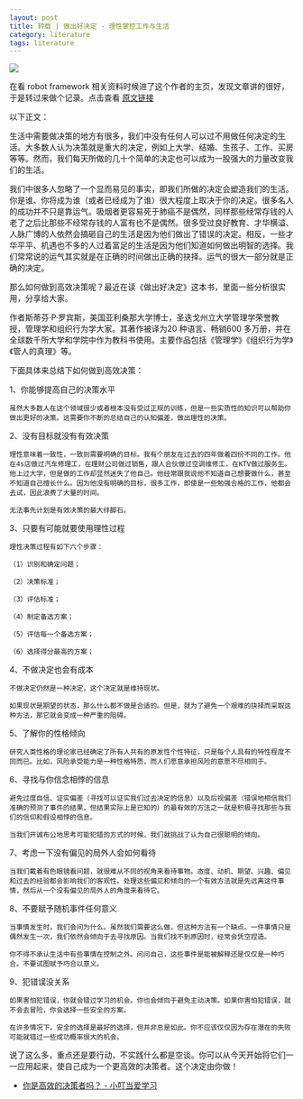 ```yaml
---
layout: post
title: 转载 | 做出好决定 - 理性掌控工作与生活
category: literature
tags: literature
---
```


![](https://cdn.kelu.org/blog/2017/03/1729380-e48f514dd09b5a24.jpg)

在看 robot framework 相关资料时候进了这个作者的主页，发现文章讲的很好，于是转过来做个记录。点击查看 [原文链接][1]

以下正文：

生活中需要做决策的地方有很多，我们中没有任何人可以过不用做任何决定的生活。大多数人认为决策就是重大的决定，例如上大学、结婚、生孩子、工作、买房等等。然而，我们每天所做的几十个简单的决定也可以成为一股强大的力量改变我们的生活。

我们中很多人忽略了一个显而易见的事实，即我们所做的决定会塑造我们的生活。你是谁、你将成为谁（或者已经成为了谁）很大程度上取决于你的决定。很多名人的成功并不只是靠运气。吸烟者更容易死于肺癌不是偶然，同样那些经常存钱的人老了之后比那些不经常存钱的人富有也不是偶然。很多受过良好教育、才华横溢、人脉广博的人依然会搞砸自己的生活是因为他们做出了错误的决定。相反，一些才华平平、机遇也不多的人过着富足的生活是因为他们知道如何做出明智的选择。我们常常说的运气其实就是在正确的时间做出正确的抉择。运气的很大一部分就是正确的决定。

那么如何做到高效决策呢？最近在读《做出好决定》这本书，里面一些分析很实用，分享给大家。

作者斯蒂芬·P·罗宾斯，美国亚利桑那大学博士，圣迭戈州立大学管理学荣誉教授，管理学和组织行为学大家。其著作被译为20 种语言、畅销600 多万册，并在全球数千所大学和学院中作为教科书使用。主要作品包括《管理学》《组织行为学》《管人的真理》等。

下面具体来总结下如何做到高效决策：

1、你能够提高自己的决策水平

    虽然大多数人在这个领域很少或者根本没有受过正规的训练，但是一些实质性的知识可以帮助你做出更好的决策。这需要你不断的总结自己的认知偏差，做出理性的决策。

2、没有目标就没有有效决策

    理性意味着一致性，一致则需要明确的目标。我有个朋友在过去的四年做着四份不同的工作。他在4s店做过汽车修理工，在理财公司做过销售，跟人合伙做过空调维修工，在KTV做过服务生。他上过大学，但是做的工作却显然迷失了他自己。他经常跟我说他不知道自己想要做什么，甚至不知道自己擅长什么。因为他没有明确的目标，很多工作，即使是一些勉强合格的工作，他都会去试，因此浪费了大量的时间。

    无法事先计划是有效决策的最大绊脚石。

3、只要有可能就要使用理性过程

    理性决策过程有如下六个步骤：

    （1）识别和确定问题；

    （2）决策标准；

    （3）评估标准；

    （4）制定备选方案；

    （5）评估每一个备选方案；

    （6）选择得分最高的方案；

4、不做决定也会有成本

    不做决定仍然是一种决定，这个决定就是维持现状。

    如果现状是期望的状态，那么什么都不做是合适的。但是，就为了避免一个艰难的抉择而采取这种方法，那它就会变成一种严重的阻碍。

5、了解你的性格倾向

    研究人类性格的理论家已经确定了所有人共有的原发性个性特征，只是每个人具有的特性程度不同而已。比如，风险承受能力是一种性格特质，而人们愿意承担风险的意愿不尽相同于。

6、寻找与你信念相悖的信息

    避免过度自信、证实偏差（寻找可以证实我们过去决定的信息）以及后视偏差（错误地相信我们准确的预测了事件的结果，但结果实际上是已知的）的最有效的方法之一就是积极寻找那些与我们的信仰和假设相悖的信息。

    当我们开诚布公地思考可能犯错的方式的时候，我们就挑战了认为自己很聪明的倾向。

7、考虑一下没有偏见的局外人会如何看待

    当我们戴着有色眼镜看问题，就很难从不同的视角来看待事物。态度、动机、期望、兴趣、偏见和过去的经验都会影响我们的客观性。处理这些偏见和倾向的一个有效方法就是先远离这件事情，然后从一个没有偏见的局外人的角度来看待它。

8、不要赋予随机事件任何意义

    当事情发生时，我们会问为什么。虽然我们需要这么做，但这种方法有一个缺点。一件事情只是偶然发生一次，我们依然会倾向于去寻找原因。当我们找不到原因时，经常会凭空捏造。

    你不得不承认生活中有些事情在控制之外。问问自己，这些事件是能被解释还是仅仅是一种巧合。不要试图赋予巧合以意义。

9、犯错误没关系

    如果害怕犯错误，你就会错过学习的机会。你也会倾向于避免主动决策。如果你害怕犯错误，就不会去冒险，你会选择一些安全的方案。

    在许多情况下，安全的选择是最好的选择，但并非总是如此。你不应该仅仅因为存在潜在的失败可能就错过一些成功概率很大的机会。

说了这么多，重点还是要行动，不实践什么都是空谈。你可以从今天开始将它们一一应用起来，使自己成为一个更高效的决策者。这个决定由你做！

* [你是高效的决策者吗？ - 小叮当爱学习](1)

[1]: http://www.jianshu.com/p/ecf16475bdf8
